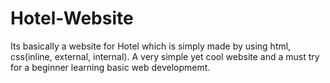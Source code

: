 # Hotel-Website
Its basically a website for Hotel which is simply made by using html, css(inline, external, internal). A very simple yet cool website and  a must try for a beginner learning basic web developmemt. 

